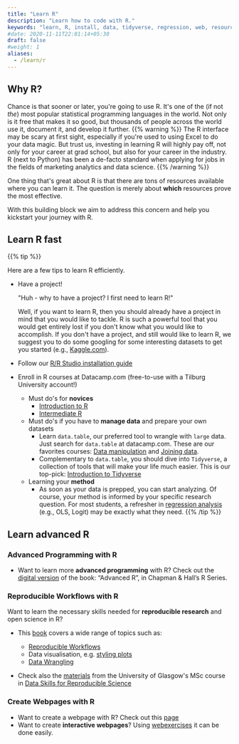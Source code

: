 ```yaml
---
title: "Learn R"
description: "Learn how to code with R."
keywords: "learn, R, install, data, tidyverse, regression, web, resources, datacamp, advanced, plots"
#date: 2020-11-11T22:01:14+05:30
draft: false
#weight: 1
aliases:
  - /learn/r
---
```

## Why R?

Chance is that sooner or later, you're going to use R. It's one of the (if not *the*) most popular statistical
programming languages in the world. Not only is it free that makes
it so good, but thousands of people across the world use it, document it, and
develop it further.
  {{% warning %}}
  The R interface may be scary at first sight, especially if you're used to using Excel to do your data magic. But trust us, investing in learning R will highly pay off, not only for your career at grad school, but also for your career in the industry. R (next to Python) has been a de-facto standard when applying for jobs in the fields of marketing analytics and data science.
  {{% /warning %}}

One thing that's great about R is that there are tons of resources available
where you can learn it. The question is merely about **which** resources prove the most effective.

With this building block we aim to address this concern and help you kickstart your journey with R.



## **Learn R fast**
{{% tip %}}


Here are a few tips to learn R efficiently.

- Have a project!

  "Huh - why to have a project? I first need to learn R!"

  Well, if you want to learn R, then you should already have a project in mind that you would like to tackle. R is such a powerful tool that you would get entirely lost if you don't know what you would like to accomplish.
  If you don't have a project, and still would like to learn R, we suggest you to do some googling for some interesting datasets to get you started (e.g., [Kaggle.com](https://www.kaggle.com)).

- Follow our [R/R Studio installation guide](/building-blocks/configure-your-computer/statistics-and-computation/r/)
- Enroll in R courses at Datacamp.com (free-to-use with a Tilburg University account!)
  - Must do's for **novices**
      - [Introduction to R](https://www.datacamp.com/courses/free-introduction-to-r)
      - [Intermediate R](https://www.datacamp.com/courses/intermediate-r)
  - Must do's if you have to **manage data** and prepare your own datasets
      - Learn `data.table`, our preferred tool to wrangle with `large` data. Just
      search for `data.table` at datacamp.com. These are our favorites courses: [Data manipulation](https://www.datacamp.com/courses/data-manipulation-in-r-with-datatable) and [Joining data](https://www.datacamp.com/courses/joining-data-in-r-with-datatable).
      - Complementary to `data.table`, you should dive into `Tidyverse`, a collection of tools that will make your life much easier. This is our top-pick: [Introduction to Tidyverse](https://www.datacamp.com/courses/introduction-to-the-tidyverse)
  - Learning your **method**
      - As soon as your data is prepped, you can start analyzing. Of course, your method is informed by your specific research question. For most students, a refresher in [regression analysis](https://www.datacamp.com/courses/multiple-and-logistic-regression) (e.g., OLS, Logit) may be exactly what they need.
{{% /tip %}}

## Learn advanced R

### Advanced Programming with R
- Want to learn more **advanced programming** with R? Check out the [digital version](https://adv-r.hadley.nz/index.html) of the book: “Advanced R”, in Chapman & Hall’s R Series.

### Reproducible Workflows with R
Want to learn the necessary skills needed for **reproducible research** and open science in R?

- This [book](https://psyteachr.github.io/reprores-v2/index.html) covers a wide range of topics such as:

  - [Reproducible Workflows](https://psyteachr.github.io/reprores-v2/repro.html)
  - Data visualisation, e.g. [styling plots](https://psyteachr.github.io/reprores-v2/plotstyle.html)
  - [Data Wrangling](https://psyteachr.github.io/reprores-v2/dplyr.html)

- Check also the [materials](https://github.com/debruine/msc-data-skills) from  the University of Glasgow's MSc course in [Data Skills for Reproducible Science](https://psyteachr.github.io/msc-data-skills/index.html)

### Create Webpages with R
- Want to create a webpage with R? Check out this [page](https://debruine.github.io/tutorials/webpages.html)
- Want to create **interactive webpages**? Using  [webexercises](https://debruine.github.io/webexercises/) it can be done easily.
